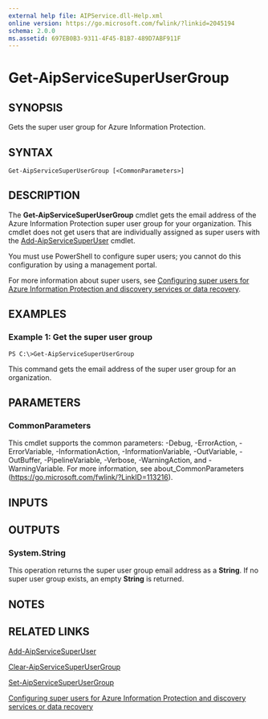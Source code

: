 ```yaml
---
external help file: AIPService.dll-Help.xml
online version: https://go.microsoft.com/fwlink/?linkid=2045194
schema: 2.0.0
ms.assetid: 697EB0B3-9311-4F45-B1B7-489D7ABF911F
---
```


# Get-AipServiceSuperUserGroup

## SYNOPSIS
Gets the super user group for Azure Information Protection.

## SYNTAX

```
Get-AipServiceSuperUserGroup [<CommonParameters>]
```

## DESCRIPTION
The **Get-AipServiceSuperUserGroup** cmdlet gets the email address of the Azure Information Protection super user group for your organization. This cmdlet does not get users that are individually assigned as super users with the [Add-AipServiceSuperUser](./Add-AipServiceSuperUser.md) cmdlet.

You must use PowerShell to configure super users; you cannot do this configuration by using a management portal.

For more information about super users, see [Configuring super users for Azure Information Protection and discovery services or data recovery](https://docs.microsoft.com/information-protection/deploy-use/configure-super-users).

## EXAMPLES

### Example 1: Get the super user group
```
PS C:\>Get-AipServiceSuperUserGroup
```

This command gets the email address of the super user group for an organization.

## PARAMETERS

### CommonParameters
This cmdlet supports the common parameters: -Debug, -ErrorAction, -ErrorVariable, -InformationAction, -InformationVariable, -OutVariable, -OutBuffer, -PipelineVariable, -Verbose, -WarningAction, and -WarningVariable. For more information, see about_CommonParameters (https://go.microsoft.com/fwlink/?LinkID=113216).

## INPUTS

## OUTPUTS

### System.String
This operation returns the super user group email address as a **String**. If no super user group exists, an empty **String** is returned.

## NOTES

## RELATED LINKS

[Add-AipServiceSuperUser](./Add-AipServiceSuperUser.md)

[Clear-AipServiceSuperUserGroup](./Clear-AipServiceSuperUserGroup.md)

[Set-AipServiceSuperUserGroup](./Set-AipServiceSuperUserGroup.md)

[Configuring super users for Azure Information Protection and discovery services or data recovery](https://docs.microsoft.com/information-protection/deploy-use/configure-super-users)
